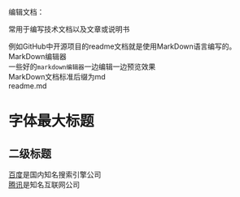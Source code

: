 编辑文档：

常用于编写技术文档以及文章或说明书

例如GitHub中开源项目的readme文档就是使用MarkDown语言编写的。<br>
MarkDown编辑器<br>一些好的`markdown编辑器`一边编辑一边预览效果<br>
MarkDown文档标准后缀为md<br>readme.md<br>
# 字体最大标题<br>
## 二级标题

[百度][1]是国内知名搜索引擎公司<br>
[腾讯][2]是知名互联网公司

[1]:https://www.baidu.com
[2]:https://www.qq.com

